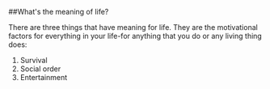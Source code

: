 ##What's the meaning of life?

There are three things that have meaning for life. They are the motivational factors for everything in your life-for anything that you do or any living thing does: 

1. Survival
2. Social order
3. Entertainment







